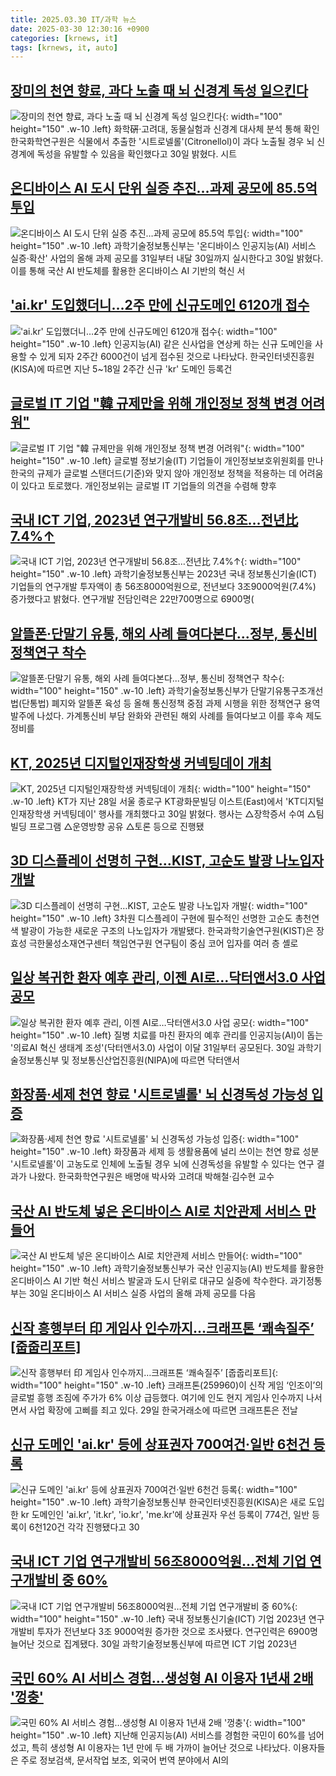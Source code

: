 ```yaml
---
title: 2025.03.30 IT/과학 뉴스
date: 2025-03-30 12:30:16 +0900
categories: [krnews, it]
tags: [krnews, it, auto]
---
```

## [장미의 천연 향료, 과다 노출 때 뇌 신경계 독성 일으킨다](https://n.news.naver.com/mnews/article/001/0015298362)

![장미의 천연 향료, 과다 노출 때 뇌 신경계 독성 일으킨다](https://mimgnews.pstatic.net/image/origin/001/2025/03/30/15298362.jpg?type=nf220_150){: width="100" height="150" .w-10 .left}
화학硏·고려대, 동물실험과 신경계 대사체 분석 통해 확인 한국화학연구원은 식물에서 추출한 '시트로넬롤'(Citronellol)이 과다 노출될 경우 뇌 신경계에 독성을 유발할 수 있음을 확인했다고 30일 밝혔다. 시트

## [온디바이스 AI 도시 단위 실증 추진…과제 공모에 85.5억 투입](https://n.news.naver.com/mnews/article/029/0002944495)

![온디바이스 AI 도시 단위 실증 추진…과제 공모에 85.5억 투입](https://mimgnews.pstatic.net/image/origin/029/2025/03/30/2944495.jpg?type=nf220_150){: width="100" height="150" .w-10 .left}
과학기술정보통신부는 '온디바이스 인공지능(AI) 서비스 실증·확산' 사업의 올해 과제 공모를 31일부터 내달 30일까지 실시한다고 30일 밝혔다. 이를 통해 국산 AI 반도체를 활용한 온디바이스 AI 기반의 혁신 서

## ['ai.kr' 도입했더니…2주 만에 신규도메인 6120개 접수](https://n.news.naver.com/mnews/article/277/0005569662)

!['ai.kr' 도입했더니…2주 만에 신규도메인 6120개 접수](https://mimgnews.pstatic.net/image/origin/277/2025/03/30/5569662.jpg?type=nf220_150){: width="100" height="150" .w-10 .left}
인공지능(AI) 같은 신사업을 연상케 하는 신규 도메인을 사용할 수 있게 되자 2주간 6000건이 넘게 접수된 것으로 나타났다. 한국인터넷진흥원(KISA)에 따르면 지난 5~18일 2주간 신규 'kr' 도메인 등록건

## [글로벌 IT 기업 "韓 규제만을 위해 개인정보 정책 변경 어려워"](https://n.news.naver.com/mnews/article/011/0004467668)

![글로벌 IT 기업 "韓 규제만을 위해 개인정보 정책 변경 어려워"](https://mimgnews.pstatic.net/image/origin/011/2025/03/30/4467668.jpg?type=nf220_150){: width="100" height="150" .w-10 .left}
글로벌 정보기술(IT) 기업들이 개인정보보호위원회를 만나 한국의 규제가 글로벌 스탠더드(기준)와 맞지 않아 개인정보 정책을 적용하는 데 어려움이 있다고 토로했다. 개인정보위는 글로벌 IT 기업들의 의견을 수렴해 향후

## [국내 ICT 기업, 2023년 연구개발비 56.8조…전년比 7.4%↑](https://n.news.naver.com/mnews/article/003/0013151412)

![국내 ICT 기업, 2023년 연구개발비 56.8조…전년比 7.4%↑](https://mimgnews.pstatic.net/image/origin/003/2025/03/30/13151412.jpg?type=nf220_150){: width="100" height="150" .w-10 .left}
과학기술정보통신부는 2023년 국내 정보통신기술(ICT) 기업들의 연구개발 투자액이 총 56조8000억원으로, 전년보다 3조9000억원(7.4%) 증가했다고 밝혔다. 연구개발 전담인력은 22만700명으로 6900명(

## [알뜰폰·단말기 유통, 해외 사례 들여다본다...정부, 통신비 정책연구 착수](https://n.news.naver.com/mnews/article/030/0003298044)

![알뜰폰·단말기 유통, 해외 사례 들여다본다...정부, 통신비 정책연구 착수](https://mimgnews.pstatic.net/image/origin/030/2025/03/30/3298044.jpg?type=nf220_150){: width="100" height="150" .w-10 .left}
과학기술정보통신부가 단말기유통구조개선법(단통법) 폐지와 알뜰폰 육성 등 올해 통신정책 중점 과제 시행을 위한 정책연구 용역 발주에 나섰다. 가계통신비 부담 완화와 관련된 해외 사례를 들여다보고 이를 후속 제도 정비를

## [KT, 2025년 디지털인재장학생 커넥팅데이 개최](https://n.news.naver.com/mnews/article/008/0005172860)

![KT, 2025년 디지털인재장학생 커넥팅데이 개최](https://mimgnews.pstatic.net/image/origin/008/2025/03/30/5172860.jpg?type=nf220_150){: width="100" height="150" .w-10 .left}
KT가 지난 28일 서울 종로구 KT광화문빌딩 이스트(East)에서 'KT디지털인재장학생 커넥팅데이' 행사를 개최했다고 30일 밝혔다. 행사는 △장학증서 수여 △팀 빌딩 프로그램 △운영방향 공유 △토론 등으로 진행됐

## [3D 디스플레이 선명히 구현…KIST, 고순도 발광 나노입자 개발](https://n.news.naver.com/mnews/article/001/0015298364)

![3D 디스플레이 선명히 구현…KIST, 고순도 발광 나노입자 개발](https://mimgnews.pstatic.net/image/origin/001/2025/03/30/15298364.jpg?type=nf220_150){: width="100" height="150" .w-10 .left}
3차원 디스플레이 구현에 필수적인 선명한 고순도 총천연색 발광이 가능한 새로운 구조의 나노입자가 개발됐다. 한국과학기술연구원(KIST)은 장효성 극한물성소재연구센터 책임연구원 연구팀이 중심 코어 입자를 여러 층 셸로

## [일상 복귀한 환자 예후 관리, 이젠 AI로…닥터앤서3.0 사업 공모](https://n.news.naver.com/mnews/article/421/0008161734)

![일상 복귀한 환자 예후 관리, 이젠 AI로…닥터앤서3.0 사업 공모](https://mimgnews.pstatic.net/image/origin/421/2025/03/30/8161734.jpg?type=nf220_150){: width="100" height="150" .w-10 .left}
질병 치료를 마친 환자의 예후 관리를 인공지능(AI)이 돕는 '의료AI 혁신 생태계 조성'(닥터앤서3.0) 사업이 이달 31일부터 공모된다. 30일 과학기술정보통신부 및 정보통신산업진흥원(NIPA)에 따르면 닥터앤서

## [화장품·세제 천연 향료 '시트로넬롤' 뇌 신경독성 가능성 입증](https://n.news.naver.com/mnews/article/421/0008161722)

![화장품·세제 천연 향료 '시트로넬롤' 뇌 신경독성 가능성 입증](https://mimgnews.pstatic.net/image/origin/421/2025/03/30/8161722.jpg?type=nf220_150){: width="100" height="150" .w-10 .left}
화장품과 세제 등 생활용품에 널리 쓰이는 천연 향료 성분 '시트로넬롤'이 고농도로 인체에 노출될 경우 뇌에 신경독성을 유발할 수 있다는 연구 결과가 나왔다. 한국화학연구원은 배명애 박사와 고려대 박해철·김수현 교수

## [국산 AI 반도체 넣은 온디바이스 AI로 치안관제 서비스 만들어](https://n.news.naver.com/mnews/article/277/0005569667)

![국산 AI 반도체 넣은 온디바이스 AI로 치안관제 서비스 만들어](https://mimgnews.pstatic.net/image/origin/277/2025/03/30/5569667.jpg?type=nf220_150){: width="100" height="150" .w-10 .left}
과학기술정보통신부가 국산 인공지능(AI) 반도체를 활용한 온디바이스 AI 기반 혁신 서비스 발굴과 도시 단위로 대규모 실증에 착수한다. 과기정통부는 30일 온디바이스 AI 서비스 실증 사업의 올해 과제 공모를 다음

## [신작 흥행부터 印 게임사 인수까지…크래프톤 ‘쾌속질주’ [줍줍리포트]](https://n.news.naver.com/mnews/article/011/0004467535)

![신작 흥행부터 印 게임사 인수까지…크래프톤 ‘쾌속질주’ [줍줍리포트]](https://mimgnews.pstatic.net/image/origin/011/2025/03/29/4467535.jpg?type=nf220_150){: width="100" height="150" .w-10 .left}
크래프톤(259960)이 신작 게임 ‘인조이’의 글로벌 흥행 조짐에 주가가 6% 이상 급등했다. 여기에 인도 현지 게임사 인수까지 나서면서 사업 확장에 고삐를 죄고 있다. 29일 한국거래소에 따르면 크래프톤은 전날

## [신규 도메인 'ai.kr' 등에 상표권자 700여건·일반 6천건 등록](https://n.news.naver.com/mnews/article/001/0015298365)

![신규 도메인 'ai.kr' 등에 상표권자 700여건·일반 6천건 등록](https://mimgnews.pstatic.net/image/origin/001/2025/03/30/15298365.jpg?type=nf220_150){: width="100" height="150" .w-10 .left}
과학기술정보통신부 한국인터넷진흥원(KISA)은 새로 도입한 kr 도메인인 'ai.kr', 'it.kr', 'io.kr', 'me.kr'에 상표권자 우선 등록이 774건, 일반 등록이 6천120건 각각 진행됐다고 30

## [국내 ICT 기업 연구개발비 56조8000억원…전체 기업 연구개발비 중 60%](https://n.news.naver.com/mnews/article/119/0002939082)

![국내 ICT 기업 연구개발비 56조8000억원…전체 기업 연구개발비 중 60%](https://mimgnews.pstatic.net/image/origin/119/2025/03/30/2939082.jpg?type=nf220_150){: width="100" height="150" .w-10 .left}
국내 정보통신기술(ICT) 기업 2023년 연구개발비 투자가 전년보다 3조 9000억원 증가한 것으로 조사됐다. 연구인력은 6900명 늘어난 것으로 집계됐다. 30일 과학기술정보통신부에 따르면 ICT 기업 2023년

## [국민 60% AI 서비스 경험…생성형 AI 이용자 1년새 2배 '껑충'](https://n.news.naver.com/mnews/article/003/0013151408)

![국민 60% AI 서비스 경험…생성형 AI 이용자 1년새 2배 '껑충'](https://mimgnews.pstatic.net/image/origin/003/2025/03/30/13151408.jpg?type=nf220_150){: width="100" height="150" .w-10 .left}
지난해 인공지능(AI) 서비스를 경험한 국민이 60%를 넘어섰고, 특히 생성형 AI 이용자는 1년 만에 두 배 가까이 늘어난 것으로 나타났다. 이용자들은 주로 정보검색, 문서작업 보조, 외국어 번역 분야에서 AI의

